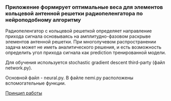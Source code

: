 ### Приложение формирует оптимальные веса для элементов кольцевой антенной решетки радиопеленгатора по нейроподобному алгоритму

Радиопеленгатор с кольцевой решеткой определяет направление прихода сигнала основываясь на амплитудно-фазовом раскрыве элементов антенной решетки. При многолучевом распространении задача может не иметь аналитического решения, и есть возможность определить угол прихода сигнала как prediction тренированной модели.

Для обучения используется stochastic gradient descent third-party (файл network.py).

Основной файл - neural.py. В файле nemi.py расположены вспомогательные функции.

[Принцип работы](http://www.nazim.ru/1308)
